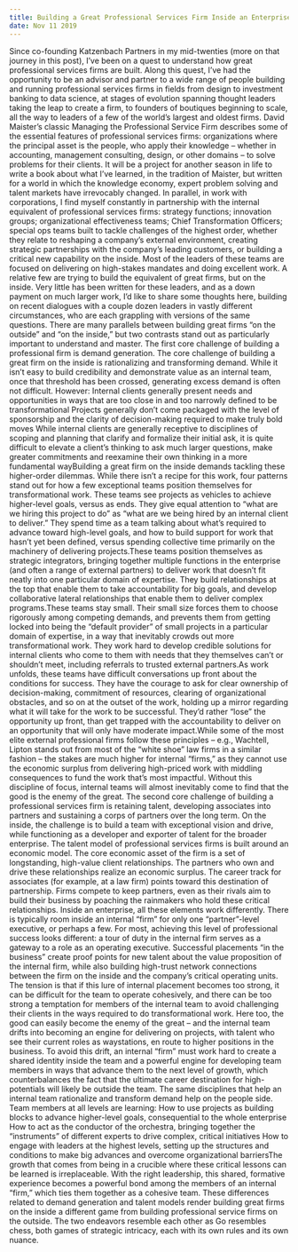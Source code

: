 ```yaml
---
title: Building a Great Professional Services Firm Inside an Enterprise
date: Nov 11 2019
---
```


Since co-founding Katzenbach Partners in my mid-twenties (more on that journey in this post), I’ve been on a quest to understand how great professional services firms are built. Along this quest, I’ve had the opportunity to be an advisor and partner to a wide range of people building and running professional services firms in fields from design to investment banking to data science, at stages of evolution spanning thought leaders taking the leap to create a firm, to founders of boutiques beginning to scale, all the way to leaders of a few of the world’s largest and oldest firms. David Maister’s classic Managing the Professional Service Firm describes some of the essential features of professional services firms: organizations where the principal asset is the people, who apply their knowledge – whether in accounting, management consulting, design, or other domains – to solve problems for their clients. It will be a project for another season in life to write a book about what I’ve learned, in the tradition of Maister, but written for a world in which the knowledge economy, expert problem solving and talent markets have irrevocably changed. In parallel, in work with corporations, I find myself constantly in partnership with the internal equivalent of professional services firms: strategy functions; innovation groups; organizational effectiveness teams; Chief Transformation Officers; special ops teams built to tackle challenges of the highest order, whether they relate to reshaping a company’s external environment, creating strategic partnerships with the company’s leading customers, or building a critical new capability on the inside. Most of the leaders of these teams are focused on delivering on high-stakes mandates and doing excellent work. A relative few are trying to build the equivalent of great firms, but on the inside. Very little has been written for these leaders, and as a down payment on much larger work, I’d like to share some thoughts here, building on recent dialogues with a couple dozen leaders in vastly different circumstances, who are each grappling with versions of the same questions. There are many parallels between building great firms “on the outside” and “on the inside,” but two contrasts stand out as particularly important to understand and master. The first core challenge of building a professional firm is demand generation. The core challenge of building a great firm on the inside is rationalizing and transforming demand. While it isn’t easy to build credibility and demonstrate value as an internal team, once that threshold has been crossed, generating excess demand is often not difficult. However: Internal clients generally present needs and opportunities in ways that are too close in and too narrowly defined to be transformational Projects generally don’t come packaged with the level of sponsorship and the clarity of decision-making required to make truly bold moves While internal clients are generally receptive to disciplines of scoping and planning that clarify and formalize their initial ask, it is quite difficult to elevate a client’s thinking to ask much larger questions, make greater commitments and reexamine their own thinking in a more fundamental wayBuilding a great firm on the inside demands tackling these higher-order dilemmas. While there isn’t a recipe for this work, four patterns stand out for how a few exceptional teams position themselves for transformational work. These teams see projects as vehicles to achieve higher-level goals, versus as ends. They give equal attention to “what are we hiring this project to do” as “what are we being hired by an internal client to deliver.” They spend time as a team talking about what’s required to advance toward high-level goals, and how to build support for work that hasn’t yet been defined, versus spending collective time primarily on the machinery of delivering projects.These teams position themselves as strategic integrators, bringing together multiple functions in the enterprise (and often a range of external partners) to deliver work that doesn’t fit neatly into one particular domain of expertise. They build relationships at the top that enable them to take accountability for big goals, and develop collaborative lateral relationships that enable them to deliver complex programs.These teams stay small. Their small size forces them to choose rigorously among competing demands, and prevents them from getting locked into being the “default provider” of small projects in a particular domain of expertise, in a way that inevitably crowds out more transformational work. They work hard to develop credible solutions for internal clients who come to them with needs that they themselves can’t or shouldn’t meet, including referrals to trusted external partners.As work unfolds, these teams have difficult conversations up front about the conditions for success. They have the courage to ask for clear ownership of decision-making, commitment of resources, clearing of organizational obstacles, and so on at the outset of the work, holding up a mirror regarding what it will take for the work to be successful. They’d rather “lose” the opportunity up front, than get trapped with the accountability to deliver on an opportunity that will only have moderate impact.While some of the most elite external professional firms follow these principles – e.g., Wachtell, Lipton stands out from most of the “white shoe” law firms in a similar fashion – the stakes are much higher for internal “firms,” as they cannot use the economic surplus from delivering high-priced work with middling consequences to fund the work that’s most impactful. Without this discipline of focus, internal teams will almost inevitably come to find that the good is the enemy of the great. The second core challenge of building a professional services firm is retaining talent, developing associates into partners and sustaining a corps of partners over the long term. On the inside, the challenge is to build a team with exceptional vision and drive, while functioning as a developer and exporter of talent for the broader enterprise. The talent model of professional services firms is built around an economic model. The core economic asset of the firm is a set of longstanding, high-value client relationships. The partners who own and drive these relationships realize an economic surplus. The career track for associates (for example, at a law firm) points toward this destination of partnership. Firms compete to keep partners, even as their rivals aim to build their business by poaching the rainmakers who hold these critical relationships. Inside an enterprise, all these elements work differently. There is typically room inside an internal “firm” for only one “partner”-level executive, or perhaps a few. For most, achieving this level of professional success looks different: a tour of duty in the internal firm serves as a gateway to a role as an operating executive. Successful placements “in the business” create proof points for new talent about the value proposition of the internal firm, while also building high-trust network connections between the firm on the inside and the company’s critical operating units. The tension is that if this lure of internal placement becomes too strong, it can be difficult for the team to operate cohesively, and there can be too strong a temptation for members of the internal team to avoid challenging their clients in the ways required to do transformational work. Here too, the good can easily become the enemy of the great – and the internal team drifts into becoming an engine for delivering on projects, with talent who see their current roles as waystations, en route to higher positions in the business. To avoid this drift, an internal “firm” must work hard to create a shared identity inside the team and a powerful engine for developing team members in ways that advance them to the next level of growth, which counterbalances the fact that the ultimate career destination for high-potentials will likely be outside the team. The same disciplines that help an internal team rationalize and transform demand help on the people side. Team members at all levels are learning: How to use projects as building blocks to advance higher-level goals, consequential to the whole enterprise How to act as the conductor of the orchestra, bringing together the “instruments” of different experts to drive complex, critical initiatives How to engage with leaders at the highest levels, setting up the structures and conditions to make big advances and overcome organizational barriersThe growth that comes from being in a crucible where these critical lessons can be learned is irreplaceable. With the right leadership, this shared, formative experience becomes a powerful bond among the members of an internal “firm,” which ties them together as a cohesive team. These differences related to demand generation and talent models render building great firms on the inside a different game from building professional service firms on the outside. The two endeavors resemble each other as Go resembles chess, both games of strategic intricacy, each with its own rules and its own nuance.
